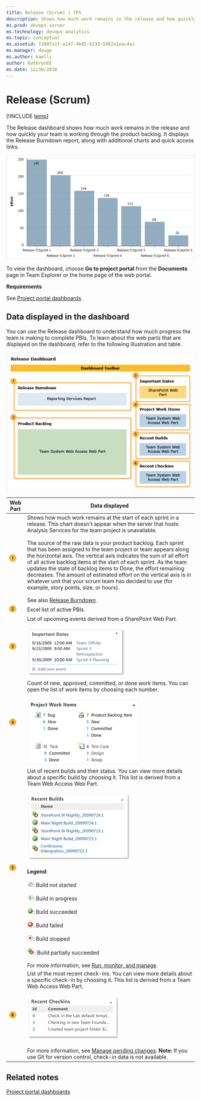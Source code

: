 ```yaml
---
title: Release (Scrum) | TFS
description: Shows how much work remains in the release and how quickly your team is working through the product backlog.
ms.prod: devops-server
ms.technology: devops-analytics
ms.topic: conceptual
ms.assetid: f280fa1f-a147-4b85-b233-5982a1eac4ac
ms.manager: douge
ms.author: kaelli
author: KathrynEE
ms.date: 12/30/2016
---
```


# Release (Scrum)
[!INCLUDE [temp](../_shared/tfs-sharepoint-version.md)]

The Release dashboard shows how much work remains in the release and how quickly your team is working through the product backlog. It displays the Release Burndown report, along with additional charts and quick access links.  
  
 ![Release burndown chart](_img/scrum_releaseburndonw.png "Scrum_ReleaseBurndonw")  
  
 To view the dashboard, choose **Go to project portal** from the **Documents** page in Team Explorer or the home page of the web portal.  
  
 **Requirements**  
  
 See [Project portal dashboards](project-portal-dashboards.md).  
  
##  <a name="Data"></a> Data displayed in the dashboard  
 You can use the Release dashboard to understand how much progress the team is making to complete PBIs.  To learn about the web parts that are displayed on the dashboard, refer to the following illustration and table.  
  
 ![Release dashboard](_img/alm_pg_scrum_releasedashbrd.png "ALM_PG_Scrum_ReleaseDashbrd")  
  
|Web Part|Data displayed|  
|--------------|--------------------|  
|![Step 1](_img/procguid_1.png "ProcGuid_1")|Shows how much work remains at the start of each sprint in a release. This chart doesn't appear when the server that hosts Analysis Services for the team project is unavailable.<br /><br /> The source of the raw data is your product backlog. Each sprint that has been assigned to the team project or team appears along the horizontal axis. The vertical axis indicates the sum of all effort of all active backlog items at the start of each sprint. As the team updates the state of backlog items to Done, the effort remaining decreases. The amount of estimated effort on the vertical axis is in whatever unit that your scrum team has decided to use (for example, story points, size, or hours).<br /><br /> See also [Release Burndown](../sql-reports/release-burndown.md).|  
|![Step 2](_img/procguid_2.png "ProcGuid_2")|Excel list of active PBIs.|  
|![Step 3](_img/procguid_3.png "ProcGuid_3")|List of upcoming events derived from a SharePoint Web Part.<br /><br /> ![Import Events Web part](_img/sharepoint_dashboard.png "SharePoint_Dashboard")|  
|![Step 4](_img/procguid_4.png "ProcGuid_4")|Count of new, approved, committed, or done work items. You can open the list of work items by choosing each number.<br /><br /> ![Scrum work items &#40;Release dashboard&#41;](_img/alm_pg_scrum_dshbrdworkitems.png "ALM_PG_Scrum_DshbrdWorkItems")|  
|![Step 5](_img/procguid_6.png "ProcGuid_6")|List of recent builds and their status. You can view more details about a specific build by choosing it. This list is derived from a Team Web Access Web Part.<br /><br /> ![Recent Builds Web part](_img/twsa_dashbuilds.png "TWSA_DashBuilds")<br /><br /> **Legend**:<br /><br /> ![Build in Progress](_img/icon_buildstatus_1.gif "Icon_BuildStatus_1"): Build not started<br /><br /> ![Build Not Started](_img/icon_buildstatus_2.gif "Icon_BuildStatus_2"): Build in progress<br /><br /> ![Build Succeeded](_img/icon_buildstatus_3.gif "Icon_BuildStatus_3"): Build succeeded<br /><br /> ![Build Failed](_img/icon_buildstatus_4.gif "Icon_BuildStatus_4"): Build failed<br /><br /> ![Build Stopped](_img/icon_buildstatus_5.gif "Icon_BuildStatus_5"): Build stopped<br /><br /> ![Build Partially Succeeded](_img/icon_buildstatus_6.gif "Icon_BuildStatus_6"): Build partially succeeded<br /><br /> For more information, see [Run, monitor, and manage](../../build-release/overview.md).|  
|![Step 6](_img/procguid_6a.png "ProcGuid_6a")|List of the most recent check-ins. You can view more details about a specific check-in by choosing it. This list is derived from a Team Web Access Web Part.<br /><br /> ![Recent Checkins Web part](_img/twsa_dashcheckins.png "TWSA_DashCheckins")<br /><br /> For more information, see [Manage pending changes](../../tfvc/develop-code-manage-pending-changes.md). **Note:**  If you use Git for version control, check-in data is not available.|  
  
## Related notes 
 [Project portal dashboards](project-portal-dashboards.md)